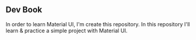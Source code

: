 ## Dev Book

In order to learn Material UI, I'm create this repository. In this repository I'll learn & practice a simple project with Material UI.
